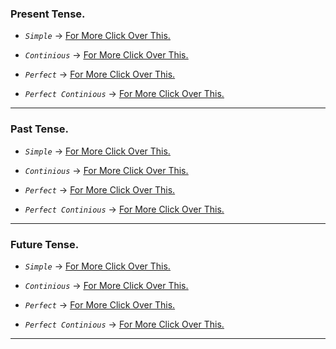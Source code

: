 ### Present Tense.
* _`Simple`_ -> <u>[For More Click Over This.](./present-tense/Present-Simple.md)</u>

* _`Continious`_ -> <u>[For More Click Over This.](./present-tense/Present-Continious.md)</u>

* _`Perfect`_ -> <u>[For More Click Over This.](./present-tense/present-perfect-tense.md)</u>

* _`Perfect Continious`_ -> <u>[For More Click Over This.](./present-tense/Present-Perfect-Continuous.md)</u>
---

### Past Tense.
* _`Simple`_ -> <u>[For More Click Over This.](./past-tense/past-simple-tense.md)</u>

* _`Continious`_ -> <u>[For More Click Over This.](./past-tense/Past-Continious-tense.md)</u>

* _`Perfect`_ -> <u>[For More Click Over This.](./past-tense/Past-Perfect-Tense.md)</u>

* _`Perfect Continious`_ -> <u>[For More Click Over This.](./past-tense/Past-Perfect-Continious.md)</u>
---
### Future Tense.
* _`Simple`_ -> <u>[For More Click Over This.](./future-tense/future-simple-tens.md)</u>

* _`Continious`_ -> <u>[For More Click Over This.](./future-tense/future-Continious-tense.md)</u>

* _`Perfect`_ -> <u>[For More Click Over This.](./future-tense/future-perfect-tens.md)</u>

* _`Perfect Continious`_ -> <u>[For More Click Over This.](./future-tense/Future-Perfect-Continious.md)</u>
---
